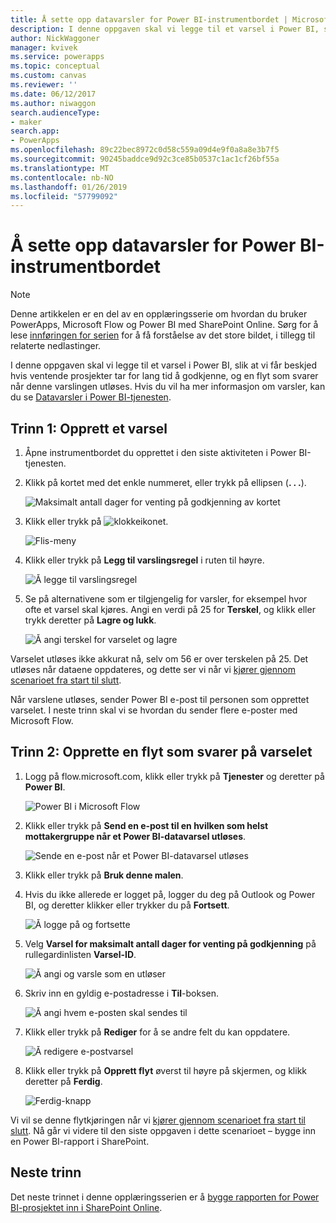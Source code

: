 ```yaml
---
title: Å sette opp datavarsler for Power BI-instrumentbordet | Microsoft Docs
description: I denne oppgaven skal vi legge til et varsel i Power BI, slik at vi får beskjed hvis ventende prosjekter tar for lang tid å godkjenne, og en flyt som svarer når denne varslingen utløses.
author: NickWaggoner
manager: kvivek
ms.service: powerapps
ms.topic: conceptual
ms.custom: canvas
ms.reviewer: ''
ms.date: 06/12/2017
ms.author: niwaggon
search.audienceType:
- maker
search.app:
- PowerApps
ms.openlocfilehash: 89c22bec8972c0d58c559a09d4e9f0a8a8e3b7f5
ms.sourcegitcommit: 90245baddce9d92c3ce85b0537c1ac1cf26bf55a
ms.translationtype: MT
ms.contentlocale: nb-NO
ms.lasthandoff: 01/26/2019
ms.locfileid: "57799092"
---
```

# <a name="set-up-data-alerts-for-the-power-bi-dashboard"></a>Å sette opp datavarsler for Power BI-instrumentbordet
> [!NOTE]
> Denne artikkelen er en del av en opplæringsserie om hvordan du bruker PowerApps, Microsoft Flow og Power BI med SharePoint Online. Sørg for å lese [innføringen for serien](sharepoint-scenario-intro.md) for å få forståelse av det store bildet, i tillegg til relaterte nedlastinger.

I denne oppgaven skal vi legge til et varsel i Power BI, slik at vi får beskjed hvis ventende prosjekter tar for lang tid å godkjenne, og en flyt som svarer når denne varslingen utløses. Hvis du vil ha mer informasjon om varsler, kan du se [Datavarsler i Power BI-tjenesten](https://docs.microsoft.com/power-bi/service-set-data-alerts).

## <a name="step-1-create-an-alert"></a>Trinn 1: Opprett et varsel
1. Åpne instrumentbordet du opprettet i den siste aktiviteten i Power BI-tjenesten.
2. Klikk på kortet med det enkle nummeret, eller trykk på ellipsen (**. . .**).
   
    ![Maksimalt antall dager for venting på godkjenning av kortet](./media/sharepoint-scenario-alerts-flow/07-01-01-tile-ellipsis.png)
3. Klikk eller trykk på ![klokkeikonet](./media/sharepoint-scenario-alerts-flow/icon-bell.png).
   
    ![Flis-meny](./media/sharepoint-scenario-alerts-flow/07-01-02-tile-bell.png)
4. Klikk eller trykk på **Legg til varslingsregel** i ruten til høyre.
   
    ![Å legge til varslingsregel](./media/sharepoint-scenario-alerts-flow/07-01-03-add-alert.png)
5. Se på alternativene som er tilgjengelig for varsler, for eksempel hvor ofte et varsel skal kjøres. Angi en verdi på 25 for **Terskel**, og klikk eller trykk deretter på **Lagre og lukk**.
   
    ![Å angi terskel for varselet og lagre](./media/sharepoint-scenario-alerts-flow/07-01-04-save-alert.png)

Varselet utløses ikke akkurat nå, selv om 56 er over terskelen på 25. Det utløses når dataene oppdateres, og dette ser vi når vi [kjører gjennom scenarioet fra start til slutt](sharepoint-scenario-summary.md).

Når varslene utløses, sender Power BI e-post til personen som opprettet varselet. I neste trinn skal vi se hvordan du sender flere e-poster med Microsoft Flow.

## <a name="step-2-create-a-flow-that-responds-to-the-alert"></a>Trinn 2: Opprette en flyt som svarer på varselet
1. Logg på flow.microsoft.com, klikk eller trykk på **Tjenester** og deretter på **Power BI**.
   
    ![Power BI i Microsoft Flow](./media/sharepoint-scenario-alerts-flow/07-01-05-power-bi.png)
2. Klikk eller trykk på **Send en e-post til en hvilken som helst mottakergruppe når et Power BI-datavarsel utløses**.
   
    ![Sende en e-post når et Power BI-datavarsel utløses](./media/sharepoint-scenario-alerts-flow/07-01-06-alert-flow.png)
3. Klikk eller trykk på **Bruk denne malen**.
4. Hvis du ikke allerede er logget på, logger du deg på Outlook og Power BI, og deretter klikker eller trykker du på **Fortsett**.
   
    ![Å logge på og fortsette](./media/sharepoint-scenario-alerts-flow/07-01-08-continue.png)
5. Velg **Varsel for maksimalt antall dager for venting på godkjenning** på rullegardinlisten **Varsel-ID**.
   
    ![Å angi og varsle som en utløser](./media/sharepoint-scenario-alerts-flow/07-01-09-choose-alert.png)
6. Skriv inn en gyldig e-postadresse i **Til**-boksen.
   
    ![Å angi hvem e-posten skal sendes til](./media/sharepoint-scenario-alerts-flow/07-01-10-choose-email.png)
7. Klikk eller trykk på **Rediger** for å se andre felt du kan oppdatere.
   
    ![Å redigere e-postvarsel](./media/sharepoint-scenario-alerts-flow/07-01-11-email-full.png)
8. Klikk eller trykk på **Opprett flyt** øverst til høyre på skjermen, og klikk deretter på **Ferdig**.
   
    ![Ferdig-knapp](./media/sharepoint-scenario-alerts-flow/07-01-12-done.png)

Vi vil se denne flytkjøringen når vi [kjører gjennom scenarioet fra start til slutt](sharepoint-scenario-summary.md). Nå går vi videre til den siste oppgaven i dette scenarioet – bygge inn en Power BI-rapport i SharePoint.

## <a name="next-steps"></a>Neste trinn
Det neste trinnet i denne opplæringsserien er å [bygge rapporten for Power BI-prosjektet inn i SharePoint Online](sharepoint-scenario-embed-report.md).

